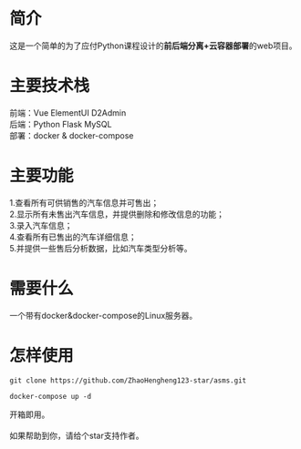 # 简介
这是一个简单的为了应付Python课程设计的**前后端分离+云容器部署**的web项目。

# 主要技术栈
前端：Vue  ElementUI  D2Admin<br>
后端：Python   Flask   MySQL<br>
部署：docker & docker-compose

# 主要功能
1.查看所有可供销售的汽车信息并可售出；<br>
2.显示所有未售出汽车信息，并提供删除和修改信息的功能；<br>
3.录入汽车信息；<br>
4.查看所有已售出的汽车详细信息；<br>
5.并提供一些售后分析数据，比如汽车类型分析等。<br>

# 需要什么
一个带有docker&docker-compose的Linux服务器。

# 怎样使用
```
git clone https://github.com/ZhaoHengheng123-star/asms.git

docker-compose up -d
```
开箱即用。
<br><br>
如果帮助到你，请给个star支持作者。